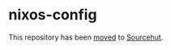 <!--
SPDX-FileCopyrightText: 2022 Sam Nystrom <sam@samnystrom.dev>
SPDX-License-Identifier: CC0-1.0
-->

# nixos-config

This repository has been [moved](https://giveupgithub.org) to [Sourcehut].

[Sourcehut]: https://git.sr.ht/~stonks3141/nixos-config
